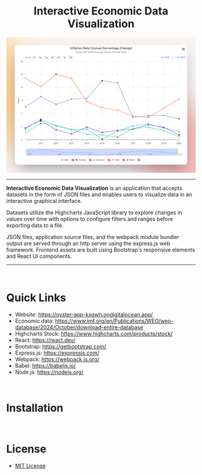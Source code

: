 <h1 align="center">
    Interactive Economic Data Visualization
</h1>

<div align="center">
    <img src="./source/images/applicationPreview.png" width="600px">
</div>

***

**Interactive Economic Data Visualization** is an application that accepts datasets in the form of JSON files and enables users to visualize data in an interactive graphical interface.

Datasets utilize the Highcharts JavaScript library to explore changes in values over time with options to configure filters and ranges before exporting data to a file.

JSON files, application source files, and the webpack module bundler output are served through an http server using the express.js web framework. Frontend assets are built using Bootstrap's responsive elements and React UI components.

***

&nbsp;

# Quick Links

- Website: https://oyster-app-kxqwh.ondigitalocean.app/
- Economic data: https://www.imf.org/en/Publications/WEO/weo-database/2024/October/download-entire-database
- Highcharts Stock: https://www.highcharts.com/products/stock/
- React: https://react.dev/
- Bootstrap: https://getbootstrap.com/ 
- Express.js: https://expressjs.com/
- Webpack: https://webpack.js.org/
- Babel: https://babeljs.io/
- Node.js: https://nodejs.org/

&nbsp;

# Installation

&nbsp;

# License
- [MIT License](https://github.com/wgbcamp/economic-data-visualization/blob/main/LICENSE)
